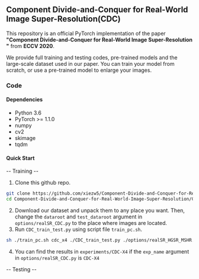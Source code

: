 ## Component Divide-and-Conquer for Real-World Image Super-Resolution(CDC)

This repository is an official PyTorch implementation of the paper **"Component Divide-and-Conquer for Real-World Image Super-Resolution
"** from **ECCV 2020**.

We provide full training and testing codes, pre-trained models and the large-scale dataset used in our paper. You can train your model from scratch, or use a pre-trained model to enlarge your images.

### Code
#### Dependencies
* Python 3.6
* PyTorch >= 1.1.0
* numpy
* cv2
* skimage
* tqdm

#### Quick Start
-- Training --
1. Clone this github repo.
```bash
git clone https://github.com/xiezw5/Component-Divide-and-Conquer-for-Real-World-Image-Super-Resolution
cd Component-Divide-and-Conquer-for-Real-World-Image-Super-Resolution/CDC
```
2. Download our dataset and unpack them to any place you want. Then, change the ```dataroot``` and ```test_dataroot``` argument in ```options/realSR_CDC.py``` to the place where images are located.
3. Run ```CDC_train_test.py``` using script file ```train_pc.sh```.
```bash
sh ./train_pc.sh cdc_x4 ./CDC_train_test.py ./options/realSR_HGSR_MSHR.py 1
```
4. You can find the results in ```experiments/CDC-X4``` if the ```exp_name``` argument in ```options/realSR_CDC.py``` is ```CDC-X4```

-- Testing --
